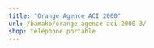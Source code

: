 ```yaml
---
title: "Orange Agence ACI 2000"
url: /bamako/orange-agence-aci-2000-3/
shop: téléphone portable
---
```

